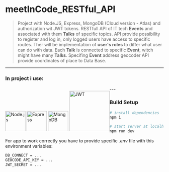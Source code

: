 # meetInCode_RESTful_API

> Project with Node.JS, Express, MongoDB (Cloud version - Atlas) and authorization wit JWT tokens.
> RESTfull API of IT tech **Events** and associated with them **Talks** of specific topics. API provide possibility to register and log in, only logged users have access to specific routes. Ther will be implementation of **user's roles** to differ what user can do with data.
> Each **Talk** is connected to specific **Event**, witch might have many **Talks**. Specifing **Event** address geocoder API provide coordinates of place to Data Base.

---

### In project i use:

<p style="float: left">
<img src="http://www.tech-app.fr/wp-content/uploads/2015/04/nodejs.png" alt="Node.js" width="64" style="display: inline">
<img src="https://encrypted-tbn0.gstatic.com/images?q=tbn:ANd9GcS88qsrd0PXJzWBK2MYRgBWchcs-LMBYwBncfMuLDlAWjHbUXvGIw" alt="Express" width="64" style="display: inline">
<img src="https://www.mongodb.com/assets/images/global/leaf.png" alt="MongoDB" width="64" style="display: inline">
<img src="https://miro.medium.com/max/700/1*XkmnsJ6Joa6EDFVGUw0tfA.png" alt="JWT" width="128" style="display: inline">
</p>
---

### Build Setup

```bash
# install dependencies
npm i

# start server at localhost:5000
npm run dev
```

For app to work correctly you have to provide specific _.env_ file with this environment variables:

```bash
DB_CONNECT = ...
GEOCODE_API_KEY = ...
JWT_SECRET = ...
```
